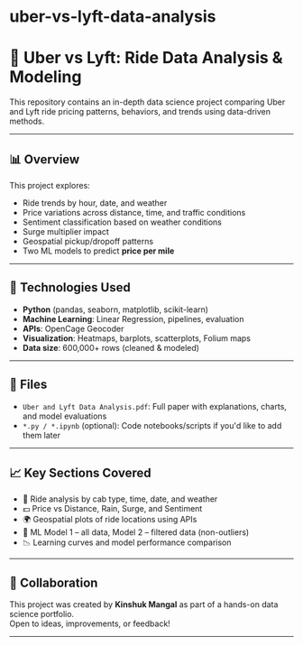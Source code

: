 # uber-vs-lyft-data-analysis
# 🚖 Uber vs Lyft: Ride Data Analysis & Modeling

This repository contains an in-depth data science project comparing Uber and Lyft ride pricing patterns, behaviors, and trends using data-driven methods.

---

## 📊 Overview

This project explores:
- Ride trends by hour, date, and weather
- Price variations across distance, time, and traffic conditions
- Sentiment classification based on weather conditions
- Surge multiplier impact
- Geospatial pickup/dropoff patterns
- Two ML models to predict **price per mile**

---

## 🔧 Technologies Used

- **Python** (pandas, seaborn, matplotlib, scikit-learn)
- **Machine Learning**: Linear Regression, pipelines, evaluation
- **APIs**: OpenCage Geocoder
- **Visualization**: Heatmaps, barplots, scatterplots, Folium maps
- **Data size**: 600,000+ rows (cleaned & modeled)

---

## 📄 Files

- `Uber and Lyft Data Analysis.pdf`: Full paper with explanations, charts, and model evaluations
- `*.py / *.ipynb` (optional): Code notebooks/scripts if you'd like to add them later

---

## 📈 Key Sections Covered

- 🚗 Ride analysis by cab type, time, date, and weather
- 💵 Price vs Distance, Rain, Surge, and Sentiment
- 🌍 Geospatial plots of ride locations using APIs
- 🤖 ML Model 1 – all data, Model 2 – filtered data (non-outliers)
- 📉 Learning curves and model performance comparison

---

## 🤝 Collaboration

This project was created by **Kinshuk Mangal** as part of a hands-on data science portfolio.  
Open to ideas, improvements, or feedback!

---
